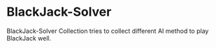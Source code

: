 # BlackJack-Solver
BlackJack-Solver Collection tries to collect different AI method to play BlackJack well.
